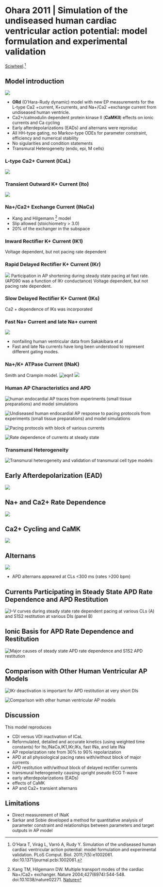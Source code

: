 # Ohara 2011 | Simulation of the undiseased human cardiac ventricular action potential: model formulation and experimental validation


[Sciwheel](https://sciwheel.com/work/#/items/1270876).[^OHara2011]

<!--more-->

## Model introduction
![](https://journals.plos.org/ploscompbiol/article/figure/image?download&size=large&id=info:doi/10.1371/journal.pcbi.1002061.g005)
- **ORd** (O’Hara-Rudy dynamic) model with new EP measurements for the L-type Ca2 +current, K+currents, and Na+/Ca2 +exchange current from undiseased human ventricle.
- Ca2+/calmodulin dependent protein kinase II (**CaMKII**) effects on ionic currents and Ca cycling
- Early afterdepolarizations (EADs) and alternans were reproduc
- All HH-type gating, no Markov-type ODEs for parameter constraint, efficiency and numerical stability
- No sigularities and condition statements
- Transmural Heterogeneity (endo, epi, M cells)

###  L-type Ca2+ Current (ICaL)
![](https://journals.plos.org/ploscompbiol/article/figure/image?download&size=large&id=info:doi/10.1371/journal.pcbi.1002061.g001)

### Transient Outward K+ Current (Ito)
![](https://journals.plos.org/ploscompbiol/article/figure/image?download&size=large&id=info:doi/10.1371/journal.pcbi.1002061.g002)

### Na+/Ca2+ Exchange Current (INaCa)
- Kang and Hilgemann [^Kang2004] model
- Slip allowed (stoichiometry > 3.0)
- 20% of the exchanger in the subspace

### Inward Rectifier K+ Current (IK1)
Voltage dependent, but not pacing rate dependent

### Rapid Delayed Rectifier K+ Current (IKr)
![](https://journals.plos.org/ploscompbiol/article/figure/image?download&size=large&id=info:doi/10.1371/journal.pcbi.1002061.g003)
Participation in AP shortening during steady state pacing at fast rate. (APD90 was a function of IKr conductance)
Voltage dependent, but not pacing rate dependent.

### Slow Delayed Rectifier K+ Current (IKs)
Ca2 + dependence of IKs was incorporated

### Fast Na+ Current and late Na+ current
![](https://journals.plos.org/ploscompbiol/article/figure/image?download&size=large&id=info:doi/10.1371/journal.pcbi.1002061.g004)
- nonfailing human ventricular data from Sakakibara et al
- Fast and late Na currents have long been understood to represent different gating modes.

### Na+/K+ ATPase Current (INaK)
Smith and Crampin model.
![eqn1](https://user-images.githubusercontent.com/40054455/86705650-aebcab80-c048-11ea-8612-33f0e40cf71c.png)
![](https://user-images.githubusercontent.com/40054455/86705667-b2e8c900-c048-11ea-94c2-b060c9c66b5b.png)

### Human AP Characteristics and APD
![](https://journals.plos.org/ploscompbiol/article/figure/image?download&size=large&id=info:doi/10.1371/journal.pcbi.1002061.g006 "human endocardial AP traces from experiments (small tissue preparations) and model simulations")

![](https://journals.plos.org/ploscompbiol/article/figure/image?download&size=large&id=info:doi/10.1371/journal.pcbi.1002061.g007 "Undiseased human endocardial AP response to pacing protocols from experiments (small tissue preparations) and model simulations")

![](https://journals.plos.org/ploscompbiol/article/figure/image?download&size=large&id=info:doi/10.1371/journal.pcbi.1002061.g008 "Pacing protocols with block of various currents")

![](https://journals.plos.org/ploscompbiol/article/figure/image?download&size=large&id=info:doi/10.1371/journal.pcbi.1002061.g009 "Rate dependence of currents at steady state")

### Transmural Heterogeneity
![](https://journals.plos.org/ploscompbiol/article/figure/image?download&size=large&id=info:doi/10.1371/journal.pcbi.1002061.g010 "Transmural heterogeneity and validation of transmural cell type models")

## Early Afterdepolarization (EAD)
![](https://journals.plos.org/ploscompbiol/article/figure/image?download&size=large&id=info:doi/10.1371/journal.pcbi.1002061.g011)

## Na+ and Ca2+ Rate Dependence
![](https://journals.plos.org/ploscompbiol/article/figure/image?download&size=large&id=info:doi/10.1371/journal.pcbi.1002061.g012)

## Ca2+ Cycling and CaMK
![](https://journals.plos.org/ploscompbiol/article/figure/image?download&size=large&id=info:doi/10.1371/journal.pcbi.1002061.g013)

## Alternans
![](https://journals.plos.org/ploscompbiol/article/figure/image?download&size=large&id=info:doi/10.1371/journal.pcbi.1002061.g014)
* APD alternans appeared at CLs <300 ms (rates >200 bpm)

## Currents Participating in Steady State APD Rate Dependence and APD Restitution
![](https://journals.plos.org/ploscompbiol/article/figure/image?download&size=large&id=info:doi/10.1371/journal.pcbi.1002061.g015 "I–V curves during steady state rate dependent pacing at various CLs (A) and S1S2 restitution at various DIs (panel B)")

## Ionic Basis for APD Rate Dependence and Restitution
![](https://journals.plos.org/ploscompbiol/article/figure/image?download&size=large&id=info:doi/10.1371/journal.pcbi.1002061.g016 "Major causes of steady state APD rate dependence and S1S2 APD restitution")

## Comparison with Other Human Ventricular AP Models
![](https://journals.plos.org/ploscompbiol/article/figure/image?download&size=large&id=info:doi/10.1371/journal.pcbi.1002061.g017 "IKr deactivation is important for APD restitution at very short DIs")

![](https://journals.plos.org/ploscompbiol/article/figure/image?download&size=large&id=info:doi/10.1371/journal.pcbi.1002061.g018 "Comparison with other human ventricular AP models")

## Discussion
This model reproduces
- CDI versus VDI inactivation of ICaL
- Reformulated, detailed and accurate kinetics (using weighted time constants) for Ito,INaCa,IK1,IKr,IKs, fast INa, and late INa
- AP repolarization rate from 30% to 90% repolarization
- APD at all physiological pacing rates with/without block of major currents
- APD restitution with/without block of delayed rectifier currents
- transmural heterogeneity causing upright pseudo ECG T-wave
- early afterdepolarizations (EADs)
- effects of CaMK
- AP and Ca2+ transient alternans

## Limitations
- Direct measurement of INaK
- Sarkar and Sobie developed a method for quantitative analysis of parameter constraint and relationships between parameters and target outputs in AP model


[^OHara2011]: O’Hara T, Virág L, Varró A, Rudy Y. Simulation of the undiseased human cardiac ventricular action potential: model formulation and experimental validation. PLoS Comput. Biol. 2011;7(5):e1002061. doi:10.1371/journal.pcbi.1002061.

[^Kang2004]: Kang TM, Hilgemann DW. Multiple transport modes of the cardiac Na+/Ca2+ exchanger. Nature 2004;427(6974):544-548. doi:10.1038/nature02271. [Nature](https://www.nature.com/articles/nature02271)

